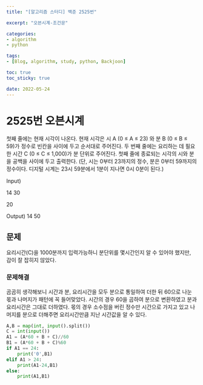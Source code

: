 ```yaml
--- 
title: "[알고리즘 스터디] 백준 2525번" 

excerpt: "오븐시계-조건문" 

categories: 
- algorithm
- python

tags: 
- [Blog, algorithm, study, python, Backjoon]

toc: true
toc_sticky: true

date: 2022-05-24
--- 
```


# 2525번 오븐시계
첫째 줄에는 현재 시각이 나온다. 현재 시각은 시 A (0 ≤ A ≤ 23) 와 분 B (0 ≤ B ≤ 59)가 정수로 빈칸을 사이에 두고 순서대로 주어진다. 두 번째 줄에는 요리하는 데 필요한 시간 C (0 ≤ C ≤ 1,000)가 분 단위로 주어진다. 
첫째 줄에 종료되는 시각의 시와 분을 공백을 사이에 두고 출력한다. (단, 시는 0부터 23까지의 정수, 분은 0부터 59까지의 정수이다. 디지털 시계는 23시 59분에서 1분이 지나면 0시 0분이 된다.)

Input) 

14 30

20

Output) 14 50

## 문제
요리시간(C)을 1000분까지 입력가능하니 분단위를 몇시간인지 알 수 있어야 했지만, 감이 잘 잡히지 않았다.
### 문제해결
곰곰히 생각해보니 시간과 분, 요리시간을 모두 분으로 통일하여 더한 뒤 60으로 나눈 몫과 나머지가 패턴에 꼭 들어맞았다.
시간의 경우 60을 곱하여 분으로 변환하였고 분과 요리시간은 그대로 더하였다. 
몫의 경우 소수점을 버린 정수만 시간으로 가지고 있고 나머지를 분으로 더해주면 요리시간만큼 지난 시간값을 알 수 있다.


```python
A,B = map(int, input().split())
C = int(input())
A1 = (A*60 + B + C)//60
B1 = (A*60 + B + C)%60
if A1 == 24:
    print('0',B1)
elif A1 > 24:
    print(A1-24,B1)
else:
    print(A1,B1)
```
